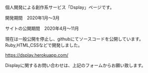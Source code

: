個人開発による創作系サービス「Dsplay」ページです。

開発期間　2020年1月～3月

サイトの公開期間　2020年4月～11月

現在は一般公開を停止し、githubにてソースコードを公開しています。
Ruby,HTML,CSSなどで開発しました。

https://dsplay.herokuapp.com/


Displayに関するお問い合わせは、上記のフォームからお願い致します。
